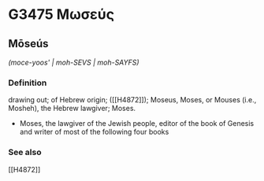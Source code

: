 # G3475 Μωσεύς

## Mōseús

_(moce-yoos' | moh-SEVS | moh-SAYFS)_

### Definition

drawing out; of Hebrew origin; ([[H4872]]); Moseus, Moses, or Mouses (i.e., Mosheh), the Hebrew lawgiver; Moses.

- Moses, the lawgiver of the Jewish people, editor of the book of Genesis and writer of most of the following four books

### See also

[[H4872]]

